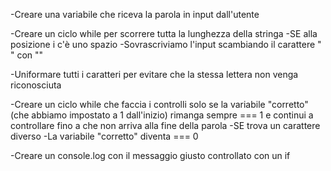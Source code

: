 <!--
TRACCIA

Chiedere all’utente di inserire una parola
Creare una funzione per capire se la parola inserita è palindroma
-->

<!--
ACQUISIRE LA PAROLA IN INPUT
-->
-Creare una variabile che riceva la parola in input dall'utente

<!--
NON CONTARE GLI SPAZI NEL CASO DI UNA FRASE
-->
-Creare un ciclo while per scorrere tutta la lunghezza della stringa
    <!--
    nel ciclo
    -->
    -SE alla posizione i c'è uno spazio
        -Sovrascriviamo l'input scambiando il carattere " " con ""

<!--
RENDERE L'INPUT UTILIZZABILE
-->
-Uniformare tutti i caratteri per evitare che la stessa lettera non venga riconosciuta

<!--
CREARE UN CICLO PER CONTROLLARE LETTERA PER LETTERA
-->
-Creare un ciclo while che faccia i controlli solo se la variabile "corretto" (che abbiamo impostato a 1 dall'inizio) rimanga sempre === 1 e continui a controllare fino a che non arriva alla fine della parola
    -SE trova un carattere diverso
        -La variabile "corretto" diventa === 0

<!--
non serve far controllare TUTTA la parola, basta metà (differenza tra pari e dispari)
-->

<!--
STAMPARE L'ESITO
-->
-Creare un console.log con il messaggio giusto controllato con un if